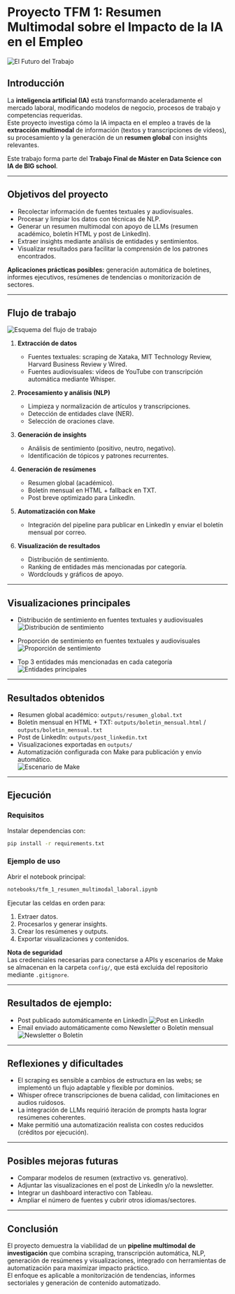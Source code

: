 # Proyecto TFM 1: Resumen Multimodal sobre el Impacto de la IA en el Empleo

  ![El Futuro del Trabajo](images/ai_at_work.png)

## Introducción
La **inteligencia artificial (IA)** está transformando aceleradamente el mercado laboral, modificando modelos de negocio, procesos de trabajo y competencias requeridas.  
Este proyecto investiga cómo la IA impacta en el empleo a través de la **extracción multimodal** de información (textos y transcripciones de vídeos), su procesamiento y la generación de un **resumen global** con insights relevantes.

Este trabajo forma parte del **Trabajo Final de Máster en Data Science con IA de BIG school**.

---

## Objetivos del proyecto
- Recolectar información de fuentes textuales y audiovisuales.  
- Procesar y limpiar los datos con técnicas de NLP.  
- Generar un resumen multimodal con apoyo de LLMs (resumen académico, boletín HTML y post de LinkedIn).  
- Extraer insights mediante análisis de entidades y sentimientos.  
- Visualizar resultados para facilitar la comprensión de los patrones encontrados.  

**Aplicaciones prácticas posibles:** generación automática de boletines, informes ejecutivos, resúmenes de tendencias o monitorización de sectores.

---

## Flujo de trabajo

![Esquema del flujo de trabajo](images/esquema.gif)

1. **Extracción de datos**  
   - Fuentes textuales: scraping de Xataka, MIT Technology Review, Harvard Business Review y Wired.  
   - Fuentes audiovisuales: vídeos de YouTube con transcripción automática mediante Whisper.  

2. **Procesamiento y análisis (NLP)**  
   - Limpieza y normalización de artículos y transcripciones.  
   - Detección de entidades clave (NER).  
   - Selección de oraciones clave.  

3. **Generación de insights**  
   - Análisis de sentimiento (positivo, neutro, negativo).  
   - Identificación de tópicos y patrones recurrentes.  

4. **Generación de resúmenes**  
   - Resumen global (académico).  
   - Boletín mensual en HTML + fallback en TXT.  
   - Post breve optimizado para LinkedIn.  

5. **Automatización con Make**  
   - Integración del pipeline para publicar en LinkedIn y enviar el boletín mensual por correo.  

6. **Visualización de resultados**  
   - Distribución de sentimiento.  
   - Ranking de entidades más mencionadas por categoría.  
   - Wordclouds y gráficos de apoyo.  

---

## Visualizaciones principales

- Distribución de sentimiento en fuentes textuales y audiovisuales  
  ![Distribución de sentimiento](outputs/distribucion_de_sentimientos.png)

- Proporción de sentimiento en fuentes textuales y audiovisuales
  ![Proporción de sentimiento](outputs/proporcion_de_sentimientos.png)

- Top 3 entidades más mencionadas en cada categoría  
  ![Entidades principales](outputs/entidades.png)


---

## Resultados obtenidos
- Resumen global académico: `outputs/resumen_global.txt`  
- Boletín mensual en HTML + TXT: `outputs/boletin_mensual.html` / `outputs/boletin_mensual.txt`  
- Post de LinkedIn: `outputs/post_linkedin.txt`  
- Visualizaciones exportadas en `outputs/`  
- Automatización configurada con Make para publicación y envío automático.  
  ![Escenario de Make](images/make.jpg)


---

## Ejecución

### Requisitos
Instalar dependencias con:

~~~bash
pip install -r requirements.txt
~~~

### Ejemplo de uso
Abrir el notebook principal:

~~~bash
notebooks/tfm_1_resumen_multimodal_laboral.ipynb
~~~

Ejecutar las celdas en orden para:  
1. Extraer datos.  
2. Procesarlos y generar insights.  
3. Crear los resúmenes y outputs.  
4. Exportar visualizaciones y contenidos.  

**Nota de seguridad**  
Las credenciales necesarias para conectarse a APIs y escenarios de Make se almacenan en la carpeta `config/`, que está excluida del repositorio mediante `.gitignore`.

---

## Resultados de ejemplo:
- Post publicado automáticamente en LinkedIn
  ![Post en LinkedIn](images/linkedin.jpg)
- Email enviado automáticamente como Newsletter o Boletín mensual
  ![Newsletter o Boletín](images/email.jpg)
---

## Reflexiones y dificultades
- El scraping es sensible a cambios de estructura en las webs; se implementó un flujo adaptable y flexible por dominios.  
- Whisper ofrece transcripciones de buena calidad, con limitaciones en audios ruidosos.  
- La integración de LLMs requirió iteración de prompts hasta lograr resúmenes coherentes.  
- Make permitió una automatización realista con costes reducidos (créditos por ejecución).  

---

## Posibles mejoras futuras
- Comparar modelos de resumen (extractivo vs. generativo).
- Adjuntar las visualizaciones en el post de LinkedIn y/o la newsletter.  
- Integrar un dashboard interactivo con Tableau.  
- Ampliar el número de fuentes y cubrir otros idiomas/sectores.  

---

## Conclusión
El proyecto demuestra la viabilidad de un **pipeline multimodal de investigación** que combina scraping, transcripción automática, NLP, generación de resúmenes y visualizaciones, integrado con herramientas de automatización para maximizar impacto práctico.  
El enfoque es aplicable a monitorización de tendencias, informes sectoriales y generación de contenido automatizado.
